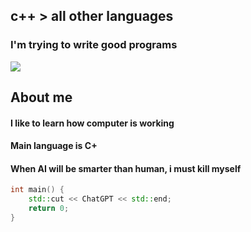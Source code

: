 ## c++ > all other languages
### I'm trying to write good programs
![]([https://pa1.narvii.com/7061/59f4647185878f9e6b22528c671e80e7c92e20cdr1-500-270_hq.gif](https://64.media.tumblr.com/e5b78014bff848478b800e80a6c2cbab/f2b20d4bc19fdd16-49/s1280x1920/66649d5c171ac4c8b0e9a45e4d5993e3c9947704.gif))


## About me
#### I like to learn how computer is working
#### Main language is C+
#### When AI will be smarter than human, i must kill myself

```cpp
int main() {
    std::cut << ChatGPT << std::end;
    return 0;
}
```
